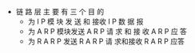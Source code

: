 - 链 路 层 主 要 有 三 个 目 的
    - 为 I P 模 块 发 送 和 接收 I P 数 据 报 
    - 为 A R P 模块发送 A R P 请 求 和 接 收 A R P 应 答
    - 为 R A R P 发送 R A R P 请 求和接收 R A R P 应答